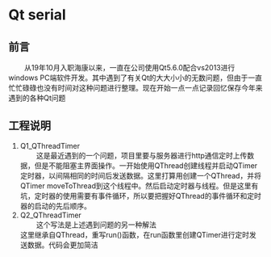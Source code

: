 # Qt serial
## 前言 ##
&nbsp;&nbsp;&nbsp;&nbsp;&nbsp;&nbsp;&nbsp;&nbsp;从19年10月入职海康以来，一直在公司使用Qt5.6.0配合vs2013进行windows PC端软件开发。其中遇到了有关Qt的大大小小的无数问题，但由于一直忙忙碌碌也没有时间对这种问题进行整理。现在开始一点一点记录回忆保存今年来遇到的各种Qt问题

## 工程说明 ##
1. Q1_QThreadTimer  
&nbsp;&nbsp;&nbsp;&nbsp;&nbsp;&nbsp;&nbsp;&nbsp;这是最近遇到的一个问题，项目里要与服务器进行http通信定时上传数据，但是不能阻塞主界面操作。一开始使用QThread创建线程并启动QTimer定时器，以间隔相同的时间后发送数据。这里打算用创建一个QThread，并将QTimer moveToThread到这个线程中。然后启动定时器与线程。但是这里有坑，定时器的使用需要有事件循环，所以要把握好QThread的事件循环和定时器的启动的先后顺序。  
2. Q2_QThreadTimer  
&nbsp;&nbsp;&nbsp;&nbsp;&nbsp;&nbsp;&nbsp;&nbsp;这个写法是上述遇到问题的另一种解法  
这里继承自QThread，重写run()函数，在run函数里创建QTimer进行定时发送数据。代码会更加简洁


